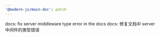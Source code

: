 ```yaml
---
'@modern-js/main-doc': patch
---
```


docs: fix server middleware type error in the docs
docs: 修复文档中 server 中间件的类型错误

